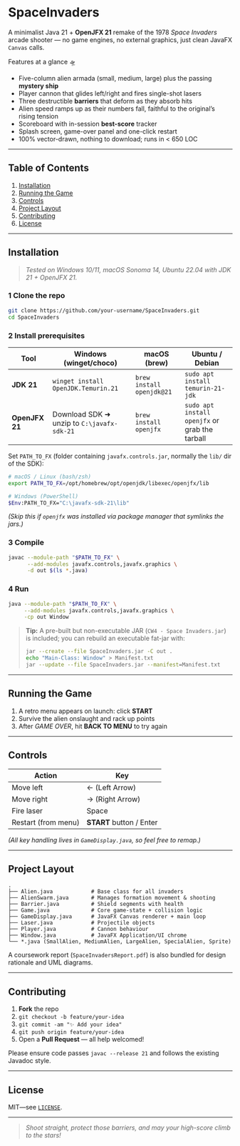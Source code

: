 # SpaceInvaders

A minimalist Java 21 + **OpenJFX 21** remake of the 1978 *Space Invaders* arcade shooter — no game engines, no external graphics, just clean JavaFX `Canvas` calls.

Features at a glance 🛸

* Five-column alien armada (small, medium, large) plus the passing **mystery ship**
* Player cannon that glides left/right and fires single-shot lasers
* Three destructible **barriers** that deform as they absorb hits
* Alien speed ramps up as their numbers fall, faithful to the original’s rising tension
* Scoreboard with in-session **best-score** tracker
* Splash screen, game-over panel and one-click restart
* 100% vector-drawn, nothing to download; runs in < 650 LOC

---

## Table of Contents

1. [Installation](#installation)
2. [Running the Game](#running-the-game)
3. [Controls](#controls)
4. [Project Layout](#project-layout)
5. [Contributing](#contributing)
6. [License](#license)

---

## Installation

> *Tested on Windows 10/11, macOS Sonoma 14, Ubuntu 22.04 with JDK 21 + OpenJFX 21.*

### 1  Clone the repo

```bash
git clone https://github.com/your-username/SpaceInvaders.git
cd SpaceInvaders
```

### 2  Install prerequisites

| Tool           | Windows (winget/choco)                     | macOS (brew)              | Ubuntu / Debian                                |
| -------------- | ------------------------------------------ | ------------------------- | ---------------------------------------------- |
| **JDK 21**     | `winget install OpenJDK.Temurin.21`        | `brew install openjdk@21` | `sudo apt install temurin-21-jdk`              |
| **OpenJFX 21** | Download SDK ➜ unzip to `C:\javafx-sdk-21` | `brew install openjfx`    | `sudo apt install openjfx` or grab the tarball |

Set `PATH_TO_FX` (folder containing `javafx.controls.jar`, normally the `lib/` dir of the SDK):

```bash
# macOS / Linux (bash/zsh)
export PATH_TO_FX=/opt/homebrew/opt/openjdk/libexec/openjfx/lib

# Windows (PowerShell)
$Env:PATH_TO_FX="C:\javafx-sdk-21\lib"
```

*(Skip this if `openjfx` was installed via package manager that symlinks the jars.)*

### 3  Compile

```bash
javac --module-path "$PATH_TO_FX" \
      --add-modules javafx.controls,javafx.graphics \
      -d out $(ls *.java)
```

### 4  Run

```bash
java --module-path "$PATH_TO_FX" \
     --add-modules javafx.controls,javafx.graphics \
     -cp out Window
```

> **Tip:** A pre-built but non-executable JAR (`CW4 - Space Invaders.jar`) is included; you can rebuild an executable fat-jar with:
>
> ```bash
> jar --create --file SpaceInvaders.jar -C out .
> echo "Main-Class: Window" > Manifest.txt
> jar --update --file SpaceInvaders.jar --manifest=Manifest.txt
> ```

---

## Running the Game

1. A retro menu appears on launch: click **START** 
2. Survive the alien onslaught and rack up points
3. After *GAME OVER*, hit **BACK TO MENU** to try again

---

## Controls

| Action              | Key                      |
| ------------------- | ------------------------ |
| Move left           | ← (Left Arrow)           |
| Move right          | → (Right Arrow)          |
| Fire laser          | Space                    |
| Restart (from menu) | **START** button / Enter |

*(All key handling lives in `GameDisplay.java`, so feel free to remap.)*

---

## Project Layout

```
.
├── Alien.java            # Base class for all invaders
├── AlienSwarm.java       # Manages formation movement & shooting
├── Barrier.java          # Shield segments with health
├── Game.java             # Core game-state + collision logic
├── GameDisplay.java      # JavaFX Canvas renderer + main loop
├── Laser.java            # Projectile objects
├── Player.java           # Cannon behaviour
├── Window.java           # JavaFX Application/UI chrome
└── *.java (SmallAlien, MediumAlien, LargeAlien, SpecialAlien, Sprite)
```

A coursework report (`SpaceInvadersReport.pdf`) is also bundled for design rationale and UML diagrams.

---

## Contributing

1. **Fork** the repo
2. `git checkout -b feature/your-idea`
3. `git commit -am "✨ Add your idea"`
4. `git push origin feature/your-idea`
5. Open a **Pull Request** — all help welcomed!

Please ensure code passes `javac --release 21` and follows the existing Javadoc style.

---

## License

MIT—see [`LICENSE`](LICENSE).

---

> *Shoot straight, protect those barriers, and may your high-score climb to the stars!*
